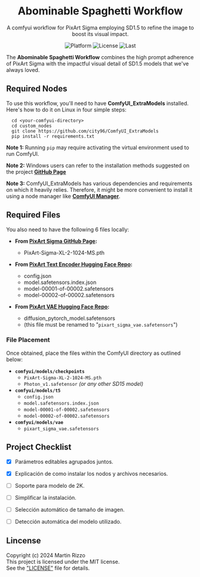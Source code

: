 <h1 align="center">Abominable Spaghetti Workflow</h1>
<p align="center">A comfyui workflow for PixArt Sigma employing SD1.5 to refine the image to boost its visual impact.</p>
<p align="center">
<img alt="Platform" src="https://img.shields.io/badge/platform-ComfyUI-33F">
<img alt="License"  src="https://img.shields.io/github/license/martin-rizzo/AbominableSpaghetti?color=11D">
<img alt="Last"     src="https://img.shields.io/github/last-commit/martin-rizzo/AbominableSpaghetti">
</p>

<!--
# Abominable Spaghetti Workflow
-->

The **Abominable Spaghetti Workflow** combines the high prompt adherence of PixArt Sigma with the impactful visual detail of SD1.5 models that we've always loved.

## Required Nodes

To use this workflow, you'll need to have **ComfyUI_ExtraModels** installed. Here's how to do it on Linux in four simple steps:

      cd <your-comfyui-directory>
      cd custom_nodes
      git clone https://github.com/city96/ComfyUI_ExtraModels
      pip install -r requirements.txt


**Note 1:** Running `pip` may require activating the virtual environment used to run ComfyUI.

**Note 2:** Windows users can refer to the installation methods suggested on the project **[GitHub Page](https://github.com/city96/ComfyUI_ExtraModels?tab=readme-ov-file#installation)**

**Note 3:** ComfyUI_ExtraModels has various dependencies and requirements on which it heavily relies. Therefore, it might be more convenient to install it using a node manager like **[ComfyUI Manager](https://github.com/ltdrdata/ComfyUI-Manager)**.


## Required Files

You also need to have the following 6 files locally:

 - **From [PixArt Sigma GitHub Page](https://github.com/PixArt-alpha/PixArt-sigma?tab=readme-ov-file#-available-models):**
    * PixArt-Sigma-XL-2-1024-MS.pth

- **From [PixArt Text Encoder Hugging Face Repo](https://huggingface.co/PixArt-alpha/pixart_sigma_sdxlvae_T5_diffusers/tree/main/text_encoder):**
    * config.json
    * model.safetensors.index.json
    * model-00001-of-00002.safetensors
    * model-00002-of-00002.safetensors

- **From [PixArt VAE Hugging Face Repo](https://huggingface.co/PixArt-alpha/pixart_sigma_sdxlvae_T5_diffusers/tree/main/vae):**
    * diffusion_pytorch_model.safetensors
    * (this file must be renamed to "`pixart_sigma_vae.safetensors`")

### File Placement
Once obtained, place the files within the ComfyUI directory as outlined below:

 - __`comfyui/models/checkpoints`__
     * `PixArt-Sigma-XL-2-1024-MS.pth`
     * `Photon_v1.safetensor` _(or any other SD15 model)_
 - __`comfyui/models/t5`__
     * `config.json`
     * `model.safetensors.index.json`
     * `model-00001-of-00002.safetensors`
     * `model-00002-of-00002.safetensors`
 - __`comfyui/models/vae`__
     * `pixart_sigma_vae.safetensors`


## Project Checklist

- [x] Parámetros editables agrupados juntos.
- [x] Explicación de como instalar los nodos y archivos necesarios.
- [ ] Soporte para modelo de 2K.
- [ ] Simplificar la instalación.
- [ ] Selección automático de tamaño de imagen.
- [ ] Detección automática del modelo utilizado.


## Lincense

Copyright (c) 2024 Martin Rizzo  
This project is licensed under the MIT license.  
See the ["LICENSE"](LICENSE) file for details.

